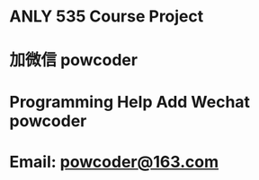 # ANLY 535 Course Project 
# 加微信 powcoder

# Programming Help Add Wechat powcoder

# Email: powcoder@163.com

